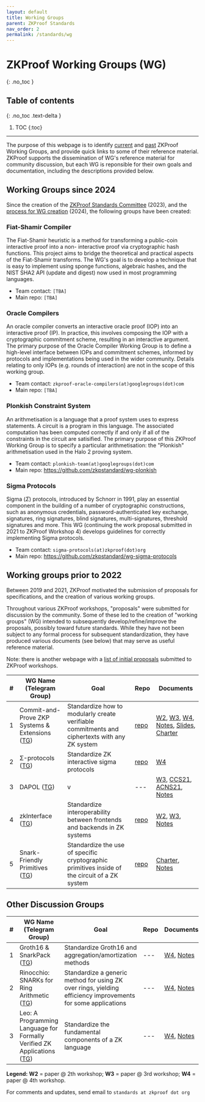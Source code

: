 ```yaml
---
layout: default
title: Working Groups
parent: ZKProof Standards
nav_order: 2
permalink: /standards/wg
---
```

# ZKProof Working Groups (WG)
{: .no_toc }

## Table of contents
{: .no_toc .text-delta }

1. TOC
{:toc}

---

The purpose of this webpage is to identify [current](#wg-current) and [past](#wg-past) ZKProof Working Groups, and provide quick links to some of their reference material. ZKProof supports the dissemination of WG's reference material for community discussion, but each WG is reponsible for their own goals and documentation, including the descriptions provided below.

## <a id="wg-current"></a>Working Groups since 2024

Since the creation of the [ZKProof Standards Committee](https://docs.zkproof.org/standards) (2023), and the [process for WG creation](https://docs.zkproof.org/standards/process#process-WG) (2024), the following groups have been created:

### <a id="fiat-shamir"></a>Fiat-Shamir Compiler
The Fiat-Shamir heuristic is a method for transforming a public-coin interactive proof into a non-
interactive proof via cryptographic hash functions. This project aims to bridge the theoretical and practical aspects of the Fiat-Shamir transforms. The WG's goal is to develop a technique that is easy to implement using sponge functions, algebraic hashes, and the NIST SHA2 API (update and digest) now used in most programming languages.
- Team contact: `[TBA]`
- Main repo: `[TBA]`

### <a id="oracle"></a>Oracle Compilers
An oracle compiler converts an interactive oracle proof (IOP) into an interactive proof (IP). In practice, this involves composing the IOP with a cryptographic commitment scheme, resulting in an interactive argument. The primary purpose of the Oracle Compiler Working Group is to define a high-level interface between IOPs and commitment schemes, informed by protocols and implementations being used in the wider community. Details relating to only IOPs (e.g. rounds of interaction) are not in the scope of this working group.
- Team contact: `zkproof-oracle-compilers(at)googlegroups(dot)com`
- Main repo: `[TBA]`

### <a id="plonkish"></a>Plonkish Constraint System
An arithmetisation is a language that a proof system uses to express statements. A circuit is a program in this language. The associated computation has been computed correctly if and only if all of the constraints in the circuit are satisified. The primary purpose of this ZKProof Working Group is to specify a particular arithmetisation: the "Plonkish" arithmetisation used in the Halo 2 proving system.
- Team contact: `plonkish-team(at)googlegroups(dot)com`
- Main repo: https://github.com/zkpstandard/wg-plonkish

### <a id="sigma"></a>Sigma Protocols
Sigma ($\Sigma$) protocols, introduced by Schnorr in 1991, play an essential component in the building of a  number of cryptographic constructions, such as anonymous credentials, password-authenticated key exchange, signatures, ring signatures, blind signatures, multi-signatures, threshold signatures and more. This WG (continuing the work proposal submitted in 2021 to ZKProof Workshop 4) develops guidelines for correctly implementing Sigma protocols.
- Team contact: `sigma-protocols(at)zkproof(dot)org`
- Main repo: https://github.com/zkpstandard/wg-sigma-protocols



## <a id="wg-past"></a>Working groups prior to 2022

Between 2019 and 2021, ZKProof motivated the submission of proposals for specifications, and the creation of various working groups.

Throughout various ZKProof workshops, "proposals" were submitted for discussion by the community. Some of these led to the creation of "working groups" (WG) intended to subsequently develop/refine/improve the proposals, possibly toward future standards. While they have not been subject to any formal process for subsequent standardization, they have produced various documents (see below) that may serve as useful reference material.

Note: there is another webpage with a [list of initial proposals](https://docs.zkproof.org/standards/proposals) submitted to ZKProof workshops.


| \#| WG Name (Telegram Group) | Goal | Repo | Documents |
| - | -------- | -------- | ----- | ----|
| 1 | Commit-and-Prove ZKP Systems & Extensions ([TG](https://t.me/joinchat/Ua0M-VFxwB59HA-u)) | Standardize how to modularly create verifiable commitments and ciphertexts with any ZK system  |  [repo](https://github.com/dariofiore/wg-cpzkp-standard)  |   [W2](https://docs.zkproof.org/pages/standards/accepted-workshop2/proposal--zk-commit-and-prove.pdf), [W3](), [W4](https://docs.zkproof.org/pages/standards/accepted-workshop4/proposal-commit.pdf), [Notes](https://hackmd.io/@workshop4/commit), [Slides](https://www.binarywhales.com/assets/misc/CP-standard-ZKProof-slides.pdf),  [Charter](https://hackmd.io/@dariofiore/rkXo8EBp8) |
| 2 | Σ-protocols ([TG](https://t.me/joinchat/Bg3emHC1tD04N2Jk)) | Standardize ZK interactive sigma protocols| [repo](https://github.com/zkpstandard/wg-sigma-protocols) | [W4](https://docs.zkproof.org/pages/standards/accepted-workshop4/proposal-sigma.pdf) |
| 3 | DAPOL ([TG]()) | v | --- | [W3](https://eprint.iacr.org/2020/468), [CCS21](https://eprint.iacr.org/2021/1350), [ACNS21](https://eprint.iacr.org/2021/239), [Notes](https://hackmd.io/wTDRz9xUR4SrYSO3HSq9Jg?view) |
| 4 | zkInterface ([TG](https://t.me/joinchat/WMsiVhK9n6avLeuo)) | Standardize interoperability between frontends and backends in ZK systems | [repo](https://github.com/QED-it/zkinterface) | [W2](https://docs.zkproof.org/pages/standards/accepted-workshop2/proposal--zk-interop-zkinterface.pdf), [W3](https://docs.zkproof.org/pages/standards/accepted-workshop3/proposal-zkinterface.pdf), [Notes](https://hackmd.io/@HtwXZr-PTFCniCs7fWFSmQ/ryoXg2BYL) |
| 5 | Snark-Friendly Primitives ([TG](https://t.me/joinchat/VM4YKXPiLq0Lxkuh)) | Standardize the use of specific cryptographic primitives inside of the circuit of a ZK system | [repo](https://github.com/daira/zkproof) | [Charter](https://hackmd.io/AY8DfYzyQiaSHbrhSmgOpQ), [Notes](https://hackmd.io/@workshop4/zcr-primitives) |


## Other Discussion Groups

| \#| WG Name (Telegram Group) | Goal | Repo | Documents |
| - | -------- | -------- | ----- | ----|
| 1 | Groth16 & SnarkPack ([TG](https://t.me/joinchat/2AivFqHTj4ViYTNk)) | Standardize Groth16 and aggregation/amortization methods | --- | [W4](https://docs.zkproof.org/pages/standards/accepted-workshop4/proposal-aggregation.pdf), [Notes](https://hackmd.io/@workshop4/aggregation)|
| 2 | Rinocchio: SNARKs for Ring Arithmetic ([TG](https://t.me/joinchat/3HS-fhBs5II5NDY0)) | Standardize a generic method for using ZK over rings, yielding efficiency improvements for some applications | --- | [W4](https://docs.zkproof.org/pages/standards/accepted-workshop4/proposal-rinocchio.pdf), [Notes](https://hackmd.io/@workshop4/rinocchio) |
| 3 | Leo: A Programming Language for Formally Verified ZK Applications ([TG](https://t.me/leolanguage)) | Standardize the fundamental components of a ZK language | --- | [W4](https://docs.zkproof.org/pages/standards/accepted-workshop4/proposal-leo.pdf), [Notes](https://hackmd.io/@workshop4/leo) |

**Legend:** **W2** = paper @ 2th workshop; **W3** = paper @ 3rd workshop; **W4** = paper @ 4th workshop.


For comments and updates, send email to `standards at zkproof dot org`